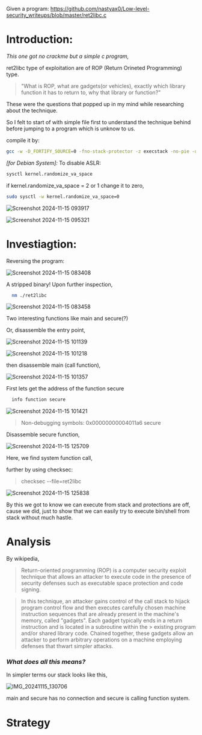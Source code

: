
Given a program: https://github.com/nastyax0/Low-level-security_writeups/blob/master/ret2libc.c

# Introduction:
_This one got no crackme but a simple c program,_

ret2libc type of exploitation are of ROP (Return Orineted Programming) type.

> "What is ROP, what are gadgets(or vehicles), exactly which library function it has to return to, why that library or function?"

These were the questions that popped up in my mind while researching about the technique.

So I felt to start of with simple file first to understand the technique behind before jumping to a program which is unknow to us.

compile it by:  
```bash
gcc -w -D_FORTIFY_SOURCE=0 -fno-stack-protector -z execstack -no-pie -o ret2libc ret2libc.c
```

_[for Debian System]:_
To disable ASLR:

```bash
sysctl kernel.randomize_va_space
```
if kernel.randomize_va_space = 2 or 1 change it to zero,

```bash
sudo sysctl -w kernel.randomize_va_space=0
```

![Screenshot 2024-11-15 093917](https://github.com/user-attachments/assets/c4916221-aabc-4062-b5de-d21a0b4e2c82)

![Screenshot 2024-11-15 095321](https://github.com/user-attachments/assets/29a8a9a7-2a27-4d9a-8e1e-c5b9b62ac4c1)

# Investiagtion:

Reversing the program:

![Screenshot 2024-11-15 083408](https://github.com/user-attachments/assets/eabe4088-6b68-465c-8bed-03b8c3a8862f)

A stripped binary!
Upon further inspection,

```sh
  nm ./ret2libc
```

![Screenshot 2024-11-15 083458](https://github.com/user-attachments/assets/eb25c635-84cc-42c5-9496-f15a134d500e)

Two interesting functions like main and secure(?)

Or, disassemble the entry point,

![Screenshot 2024-11-15 101139](https://github.com/user-attachments/assets/4766a3da-f145-4dd9-8b66-6addfb609795)

![Screenshot 2024-11-15 101218](https://github.com/user-attachments/assets/f78073ab-ce38-4f42-86b8-9dfddb139ce3)

then disassemble main (call function),
 
![Screenshot 2024-11-15 101357](https://github.com/user-attachments/assets/e5ecb2ab-11b0-4504-8ae6-f24d345c933d)

First lets get the address of the function secure

```sh
  info function secure
```
![Screenshot 2024-11-15 101421](https://github.com/user-attachments/assets/fd40cc18-59c9-4c2b-a1cf-1f941babbc3e)
>Non-debugging symbols:
>0x00000000004011a6  secure

Disassemble secure function,

![Screenshot 2024-11-15 125709](https://github.com/user-attachments/assets/692c9322-6cc6-489e-b098-50caba6f1da7)

Here, we find system function call, 

further by using checksec:
> checksec --file=ret2libc

![Screenshot 2024-11-15 125838](https://github.com/user-attachments/assets/461a803d-6bd3-4b19-9419-97ed010a92c4)

By this we got to know we can execute from stack and protections are off, cause we did, just to show that we can easily try to execute bin/shell from stack without much hastle.

# Analysis
By wikipedia, 
> Return-oriented programming (ROP) is a computer security exploit technique that allows an attacker to execute code in the presence of security defenses
> such as executable space protection and code signing.

> In this technique, an attacker gains control of the call stack to hijack program control flow and then executes carefully chosen machine instruction sequences 
> that are already present in the machine's memory, called "gadgets". Each gadget typically ends in a return instruction and is located in a subroutine within the > existing program and/or shared library code. Chained together, these gadgets allow an attacker to perform arbitrary operations on a machine employing
> defenses that thwart simpler attacks.

### _What does all this means?_
In simpler terms our stack looks like this,

![IMG_20241115_130706](https://github.com/user-attachments/assets/e49220e0-58d4-4963-b903-dc0681d1162f)

main and secure has no connection and secure is calling function system.



# Strategy











